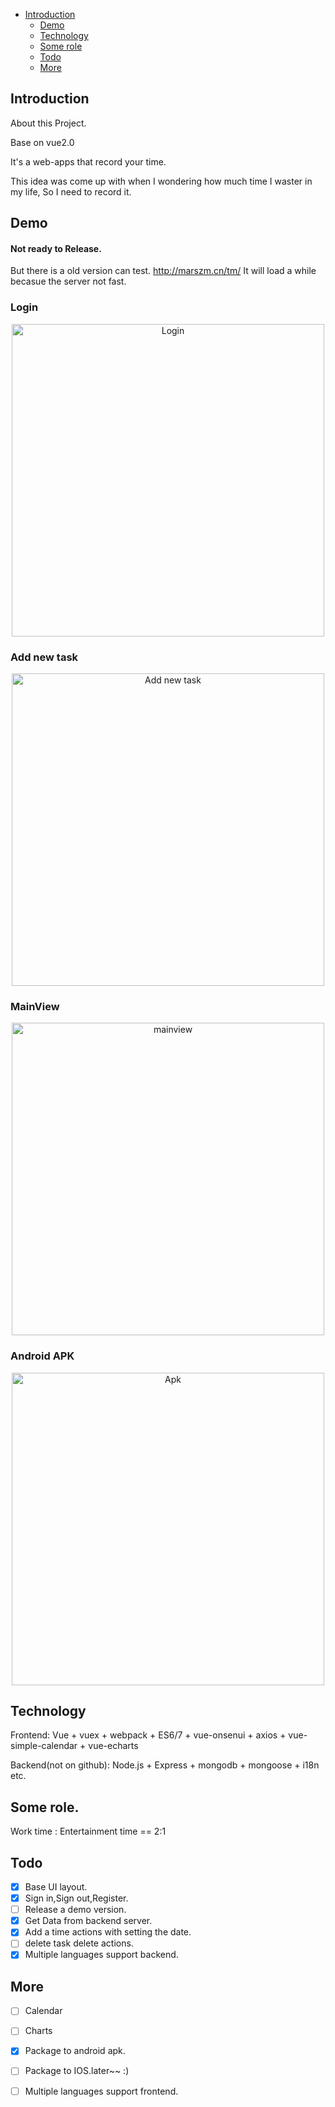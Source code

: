 
- [Introduction](#Introduction)
  - [Demo](#Demo)
  - [Technology](#Technology)
  - [Some role](#Some-role)
  - [Todo](#Todo)
  - [More](#More)

## Introduction

About this Project.

Base on vue2.0

It's a web-apps that record your time.

This idea was come up with when I wondering how much time I waster in my life,
So I need to record it.

## Demo 
#### Not ready to Release.
But there is a old version can test. http://marszm.cn/tm/ It will load a while becasue the server not fast.
### Login
<p align="center"><img height="500" src="https://user-images.githubusercontent.com/3784198/34903864-2cf5018a-f875-11e7-80e5-fbe6f26b5a09.gif" alt="Login"></p>

### Add new task
<p align="center"><img height="500" src="https://user-images.githubusercontent.com/3784198/34904078-bce618ee-f878-11e7-9b74-f6f20aedc009.gif" alt="Add new task"></p>

### MainView

<p align="center"><img height="500" src="https://user-images.githubusercontent.com/3784198/34912669-0e591236-f922-11e7-80c8-470fdb700bd1.png" alt="mainview"></p>

### Android APK
<p align="center"><img height="500" src="https://user-images.githubusercontent.com/3784198/34983944-2b5abc76-faea-11e7-9fdb-3fddf0a4c6be.png" alt="Apk"></p>

## Technology
Frontend:
Vue + vuex + webpack + ES6/7 + vue-onsenui + axios + vue-simple-calendar + vue-echarts

Backend(not on github):
Node.js + Express + mongodb + mongoose + i18n etc.

## Some role.
Work time : Entertainment time == 2:1

## Todo
* [X] Base UI layout.
* [X] Sign in,Sign out,Register.
* [ ] Release a demo version.
* [X] Get Data from backend server.
* [X] Add a time actions with setting the date.
* [ ] delete task delete actions.
* [X] Multiple languages support backend.

## More
* [ ] Calendar
* [ ] Charts
* [X] Package to android apk.
* [ ] Package to IOS.later~~ :)
* [ ] Multiple languages support frontend.

